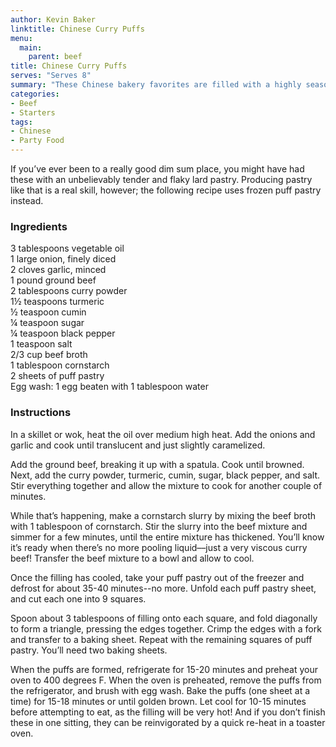 ```yaml
---
author: Kevin Baker
linktitle: Chinese Curry Puffs
menu:
  main:
    parent: beef
title: Chinese Curry Puffs
serves: "Serves 8"
summary: "These Chinese bakery favorites are filled with a highly seasoned curried beef mixture."
categories:
- Beef
- Starters
tags:
- Chinese
- Party Food
---
```

If you’ve ever been to a really good dim sum place, you might have had these with an unbelievably tender and flaky lard pastry. Producing pastry like that is a real skill, however; the following recipe uses frozen puff pastry instead.
### Ingredients

<div class="ingredient-list">

3 tablespoons vegetable oil  
1 large onion, finely diced  
2 cloves garlic, minced  
1 pound ground beef  
2 tablespoons curry powder  
1½ teaspoons turmeric  
½ teaspoon cumin  
¼ teaspoon sugar  
¼ teaspoon black pepper  
1 teaspoon salt  
2/3 cup beef broth  
1 tablespoon cornstarch  
2 sheets of puff pastry  
Egg wash: 1 egg beaten with 1 tablespoon water  

</div>

### Instructions
In a skillet or wok, heat the oil over medium high heat. Add the onions and garlic and cook until translucent and just slightly caramelized.

Add the ground beef, breaking it up with a spatula. Cook until browned. Next, add the curry powder, turmeric, cumin, sugar, black pepper, and salt. Stir everything together and allow the mixture to cook for another couple of minutes. 

While that’s happening, make a cornstarch slurry by mixing the beef broth with 1 tablespoon of cornstarch. Stir the slurry into the beef mixture and simmer for a few minutes, until the entire mixture has thickened. You’ll know it’s ready when there’s no more pooling liquid––just a very viscous curry beef! Transfer the beef mixture to a bowl and allow to cool. 

Once the filling has cooled, take your puff pastry out of the freezer and defrost for about 35-40 minutes--no more. Unfold each puff pastry sheet, and cut each one into 9 squares. 

Spoon about 3 tablespoons of filling onto each square, and fold diagonally to form a triangle, pressing the edges together. Crimp the edges with a fork and transfer to a baking sheet. Repeat with the remaining squares of puff pastry. You’ll need two baking sheets. 

When the puffs are formed, refrigerate for 15-20 minutes and preheat your oven to 400 degrees F. When the oven is preheated, remove the puffs from the refrigerator, and brush with egg wash. Bake the puffs (one sheet at a time) for 15-18 minutes or until golden brown. Let cool for 10-15 minutes before attempting to eat, as the filling will be very hot! And if you don’t finish these in one sitting, they can be reinvigorated by a quick re-heat in a toaster oven. 